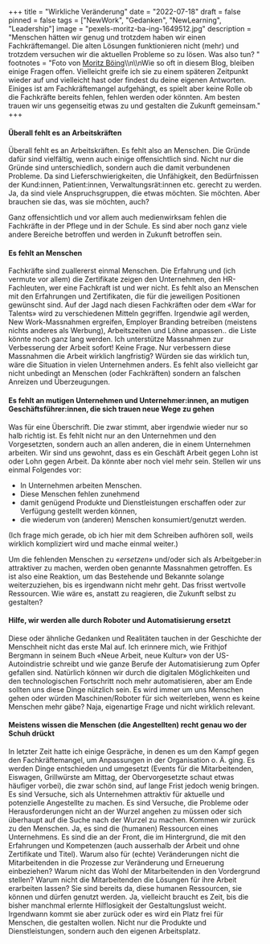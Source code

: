 +++
title = "Wirkliche Veränderung"
date = "2022-07-18"
draft = false
pinned = false
tags = ["NewWork", "Gedanken", "NewLearning", "Leadership"]
image = "pexels-moritz-ba-ing-1649512.jpg"
description = "Menschen hätten wir genug und trotzdem haben wir einen Fachkräftemangel. Die alten Lösungen funktionieren nicht (mehr) und trotzdem versuchen wir die aktuellen Probleme so zu lösen. Was also tun? "
footnotes = "Foto von [Moritz Böing](https://www.pexels.com/de-de/foto/felsen-neben-dem-weg-1649512/)\\\n\\\nWie so oft in diesem Blog, bleiben einige Fragen offen. Vielleicht greife ich sie zu einem späteren Zeitpunkt wieder auf und vielleicht hast oder findest du deine eigenen Antworten. Einiges ist am Fachkräftemangel aufgehängt, es spielt aber keine Rolle ob die Fachkräfte bereits fehlen, fehlen werden oder könnten. Am besten trauen wir uns gegenseitig etwas zu und gestalten die Zukunft gemeinsam."
+++
#### Überall fehlt es an Arbeitskräften

Überall fehlt es an Arbeitskräften. Es fehlt also an Menschen. Die Gründe dafür sind vielfältig, wenn auch einige offensichtlich sind. Nicht nur die Gründe sind unterschiedlich, sondern auch die damit verbundenen Probleme. Da sind Lieferschwierigkeiten, die Unfähigkeit, den Bedürfnissen der Kund:innen, Patient:innen, Verwaltungsrät:innen etc. gerecht zu werden. Ja, da sind viele Anspruchsgruppen, die etwas möchten. Sie möchten. Aber brauchen sie das, was sie möchten, auch?

Ganz offensichtlich und vor allem auch medienwirksam fehlen die Fachkräfte in der Pflege und in der Schule. Es sind aber noch ganz viele andere Bereiche betroffen und werden in Zukunft betroffen sein.

#### Es fehlt an Menschen

Fachkräfte sind zuallererst einmal Menschen. Die Erfahrung und (ich vermute vor allem) die Zertifikate zeigen den Unternehmen, den HR-Fachleuten, wer eine Fachkraft ist und wer nicht. Es fehlt also an Menschen mit den Erfahrungen und Zertifikaten, die für die jeweiligen Positionen gewünscht sind. Auf der Jagd nach diesen Fachkräften oder dem «War for Talents» wird zu verschiedenen Mitteln gegriffen. Irgendwie agil werden, New Work-Massnahmen ergreifen, Employer Branding betreiben (meistens nichts anderes als Werbung), Arbeitszeiten und Löhne anpassen.. die Liste könnte noch ganz lang werden. Ich unterstütze Massnahmen zur Verbesserung der Arbeit sofort! Keine Frage. Nur verbessern diese Massnahmen die Arbeit wirklich langfristig? Würden sie das wirklich tun, wäre die Situation in vielen Unternehmen anders. Es fehlt also vielleicht gar nicht unbedingt an Menschen (oder Fachkräften) sondern an falschen Anreizen und Überzeugungen.

#### Es fehlt an mutigen Unternehmen und Unternehmer:innen, an mutigen Geschäftsführer:innen, die sich trauen neue Wege zu gehen

Was für eine Überschrift. Die zwar stimmt, aber irgendwie wieder nur so halb richtig ist. Es fehlt nicht nur an den Unternehmen und den Vorgesetzten, sondern auch an allen anderen, die in einem Unternehmen arbeiten. Wir sind uns gewohnt, dass es ein Geschäft Arbeit gegen Lohn ist oder Lohn gegen Arbeit. Da könnte aber noch viel mehr sein. Stellen wir uns einmal Folgendes vor:

* In Unternehmen arbeiten Menschen. 
* Diese Menschen fehlen zunehmend
* damit genügend Produkte und Dienstleistungen erschaffen oder zur Verfügung gestellt werden können, 
* die wiederum von (anderen) Menschen konsumiert/genutzt werden. 

(Ich frage mich gerade, ob ich hier mit dem Schreiben aufhören soll, weils wirklich kompliziert wird und mache einmal weiter.)

Um die fehlenden Menschen zu «*ersetzen*» und/oder sich als Arbeitgeber:in attraktiver zu machen, werden oben genannte Massnahmen getroffen. Es ist also eine Reaktion, um das Bestehende und Bekannte solange weiterzuziehen, bis es irgendwann nicht mehr geht. Das frisst wertvolle Ressourcen. Wie wäre es, anstatt zu reagieren, die Zukunft selbst zu gestalten?

#### Hilfe, wir werden alle durch Roboter und Automatisierung ersetzt

Diese oder ähnliche Gedanken und Realitäten tauchen in der Geschichte der Menschheit nicht das erste Mal auf. Ich erinnere mich, wie Frithjof Bergmann in seinem Buch «Neue Arbeit, neue Kultur» von der US-Autoindistrie schreibt und wie ganze Berufe der Automatisierung zum Opfer gefallen sind. Natürlich können wir durch die digitalen Möglichkeiten und den technologischen Fortschritt noch mehr automatisieren, aber am Ende sollten uns diese Dinge nützlich sein. Es wird immer um uns Menschen gehen oder würden Maschinen/Roboter für sich weiterleben, wenn es keine Menschen mehr gäbe? Naja, eigenartige Frage und nicht wirklich relevant.

#### Meistens wissen die Menschen (die Angestellten) recht genau wo der Schuh drückt

In letzter Zeit hatte ich einige Gespräche, in denen es um den Kampf gegen den Fachkräftemangel, um Anpassungen in der Organisation o. Ä. ging. Es werden Dinge entschieden und umgesetzt (Events für die Mitarbeitenden, Eiswagen, Grillwürste am Mittag, der Obervorgesetzte schaut etwas häufiger vorbei), die zwar schön sind, auf lange Frist jedoch wenig bringen. Es sind Versuche, sich als Unternehmen attraktiv für aktuelle und potenzielle Angestellte zu machen. Es sind Versuche, die Probleme oder Herausforderungen nicht an der Wurzel angehen zu müssen oder sich überhaupt auf die Suche nach der Wurzel zu machen. Kommen wir zurück zu den Menschen. Ja, es sind die (humanen) Ressourcen eines Unternehmens. Es sind die an der Front, die im Hintergrund, die mit den Erfahrungen und Kompetenzen (auch ausserhalb der Arbeit und ohne Zertifikate und Titel). Warum also für (echte) Veränderungen nicht die Mitarbeitenden in die Prozesse zur Veränderung und Erneuerung einbeziehen? Warum nicht das Wohl der Mitarbeitenden in den Vordergrund stellen? Warum nicht die Mitarbeitenden die Lösungen für ihre Arbeit erarbeiten lassen? Sie sind bereits da, diese humanen Ressourcen, sie können und dürfen genutzt werden. Ja, vielleicht braucht es Zeit, bis die bisher manchmal erlernte Hilflosigkeit der Gestaltungslust weicht. Irgendwann kommt sie aber zurück oder es wird ein Platz frei für Menschen, die gestalten wollen. Nicht nur die Produkte und Dienstleistungen, sondern auch den eigenen Arbeitsplatz.